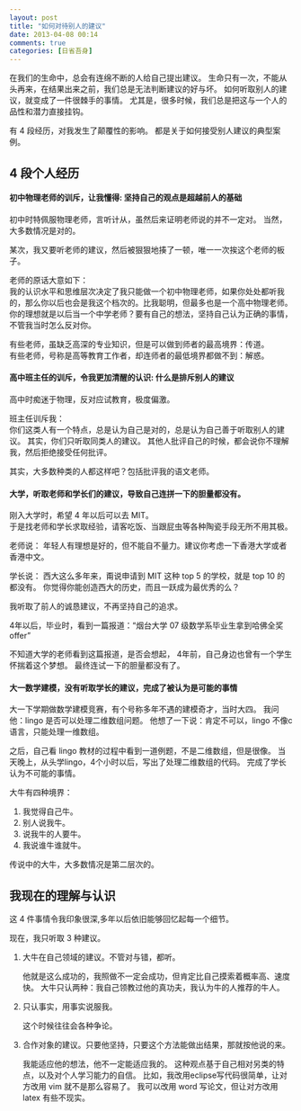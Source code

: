 ```yaml
---
layout: post
title: "如何对待别人的建议"
date: 2013-04-08 00:14
comments: true
categories: [日省吾身]
---
```


在我们的生命中，总会有连绵不断的人给自己提出建议。
生命只有一次，不能从头再来，在结果出来之前，我们总是无法判断建议的好与坏。
如何听取别人的建议，就变成了一件很棘手的事情。
尤其是，很多时候，我们总是把这与一个人的品性和潜力直接挂钩。

有 4 段经历，对我发生了颠覆性的影响。
都是关于如何接受别人建议的典型案例。

<!--more-->

4 段个人经历
------------

#### 初中物理老师的训斥，让我懂得: 坚持自己的观点是超越前人的基础

初中时特佩服物理老师，言听计从，虽然后来证明老师说的并不一定对。
当然，大多数情况是对的。

某次，我又要听老师的建议，然后被狠狠地揍了一顿，唯一一次挨这个老师的板子。

老师的原话大意如下：  
我的认识水平和思维层次决定了我只能做一个初中物理老师，如果你处处都听我的，那么你以后也会是我这个档次的。比我聪明，但最多也是一个高中物理老师。你的理想就是以后当一个中学老师？要有自己的想法，坚持自己认为正确的事情，不管我当时怎么反对你。

有些老师，虽缺乏高深的专业知识，但是可以做到师者的最高境界：传道。  
有些老师，号称是高等教育工作者，却连师者的最低境界都做不到：解惑。

#### 高中班主任的训斥，令我更加清醒的认识: 什么是排斥别人的建议

高中时痴迷于物理，反对应试教育，极度偏激。

班主任训斥我：  
你们这类人有一个特点，总是认为自己是对的，总是认为自己善于听取别人的建议。
其实，你们只听取同类人的建议。
其他人批评自己的时候，都会说你不理解我，然后拒绝接受任何批评。

其实，大多数种类的人都这样吧？包括批评我的语文老师。

#### 大学，听取老师和学长们的建议，导致自己连拼一下的胆量都没有。

刚入大学时，希望 4 年以后可以去 MIT。  
于是找老师和学长求取经验，请客吃饭、当跟屁虫等各种陶瓷手段无所不用其极。

老师说：
年轻人有理想是好的，但不能自不量力。建议你考虑一下香港大学或者香港中文。

学长说：
西大这么多年来，甭说申请到 MIT 这种 top 5 的学校，就是 top 10 的都没有。
你觉得你能创造西大的历史，而且一跃成为最优秀的么？

我听取了前人的诚恳建议，不再坚持自己的追求。

4年以后，毕业时，看到一篇报道：“烟台大学 07 级数学系毕业生拿到哈佛全奖 offer”

不知道大学的老师看到这篇报道，是否会想起，
4年前，自己身边也曾有一个学生怀揣着这个梦想。 最终连试一下的胆量都没有了。

#### 大一数学建模，没有听取学长的建议，完成了被认为是可能的事情

大一下学期做数学建模竞赛，有个号称多年不遇的建模奇才，当时大四。 我问他：lingo 是否可以处理二维数组问题。 他想了一下说：肯定不可以，lingo 不像c语言，只能处理一维数组。

之后，自己看 lingo 教材的过程中看到一道例题，不是二维数组，但是很像。 当天晚上，从头学lingo，4个小时以后，写出了处理二维数组的代码。 完成了学长认为不可能的事情。

大牛有四种境界：

1. 我觉得自己牛。
2. 别人说我牛。
3. 说我牛的人要牛。
4. 我说谁牛谁就牛。

传说中的大牛，大多数情况是第二层次的。

我现在的理解与认识
------------------

这 4 件事情令我印象很深,多年以后依旧能够回忆起每一个细节。 

现在，我只听取 3 种建议。

1. 大牛在自己领域的建议。不管对与错，都听。

    他就是这么成功的，我照做不一定会成功，但肯定比自己摸索着概率高、速度快。 大牛只认两种：我自己领教过他的真功夫，我认为牛的人推荐的牛人。

2. 只认事实，用事实说服我。

    这个时候往往会各种争论。

3. 合作对象的建议。只要他坚持，只要这个方法能做出结果，那就按他说的来。

    我能适应他的想法，他不一定能适应我的。 这种观点基于自己相对另类的特点，以及对个人学习能力的自信。 比如，我改用eclipse写代码很简单，让对方改用 vim 就不是那么容易了。 我可以改用 word 写论文，但让对方改用 latex 有些不现实。
